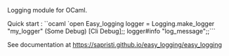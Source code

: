Logging module for OCaml.

Quick start :
``ocaml
`open Easy_logging
logger = Logging.make_logger "my_logger" (Some Debug) [Cli Debug];;
logger#info "log_message";;```

See documentation at https://sapristi.github.io/easy_logging/easy_logging